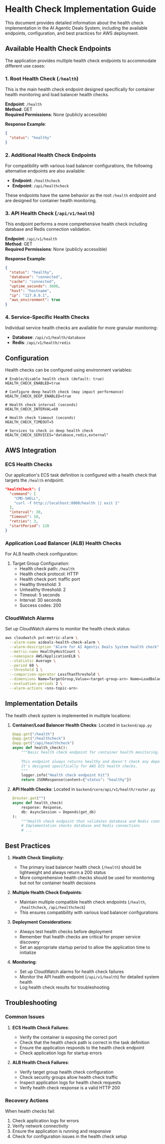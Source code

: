 # Health Check Implementation Guide

This document provides detailed information about the health check implementation in the AI Agentic Deals System, including the available endpoints, configuration, and best practices for AWS deployment.

## Available Health Check Endpoints

The application provides multiple health check endpoints to accommodate different use cases:

### 1. Root Health Check (`/health`)

This is the main health check endpoint designed specifically for container health monitoring and load balancer health checks.

**Endpoint**: `/health`  
**Method**: GET  
**Required Permissions**: None (publicly accessible)

**Response Example**:
```json
{
  "status": "healthy"
}
```

### 2. Additional Health Check Endpoints

For compatibility with various load balancer configurations, the following alternative endpoints are also available:

- **Endpoint**: `/healthcheck`  
- **Endpoint**: `/api/healthcheck`  

These endpoints have the same behavior as the root `/health` endpoint and are designed for container health monitoring.

### 3. API Health Check (`/api/v1/health`)

This endpoint performs a more comprehensive health check including database and Redis connection validation.

**Endpoint**: `/api/v1/health`  
**Method**: GET  
**Required Permissions**: None (publicly accessible)

**Response Example**:
```json
{
  "status": "healthy",
  "database": "connected",
  "cache": "connected",
  "uptime_seconds": 3600,
  "host": "hostname",
  "ip": "127.0.0.1",
  "aws_environment": true
}
```

### 4. Service-Specific Health Checks

Individual service health checks are available for more granular monitoring:

- **Database**: `/api/v1/health/database`
- **Redis**: `/api/v1/health/redis`

## Configuration

Health checks can be configured using environment variables:

```env
# Enable/disable health check (default: true)
HEALTH_CHECK_ENABLED=true

# Configure deep health check (may impact performance)
HEALTH_CHECK_DEEP_ENABLED=true

# Health check interval (seconds)
HEALTH_CHECK_INTERVAL=60

# Health check timeout (seconds)
HEALTH_CHECK_TIMEOUT=5

# Services to check in deep health check
HEALTH_CHECK_SERVICES="database,redis,external"
```

## AWS Integration

### ECS Health Checks

Our application's ECS task definition is configured with a health check that targets the `/health` endpoint:

```json
"healthCheck": {
  "command": [
    "CMD-SHELL",
    "curl -f http://localhost:8000/health || exit 1"
  ],
  "interval": 30,
  "timeout": 10,
  "retries": 3,
  "startPeriod": 120
}
```

### Application Load Balancer (ALB) Health Checks

For ALB health check configuration:

1. Target Group Configuration:
   - Health check path: `/health`
   - Health check protocol: HTTP
   - Health check port: traffic port
   - Healthy threshold: 3
   - Unhealthy threshold: 2
   - Timeout: 5 seconds
   - Interval: 30 seconds
   - Success codes: 200

### CloudWatch Alarms

Set up CloudWatch alarms to monitor the health check status:

```bash
aws cloudwatch put-metric-alarm \
  --alarm-name aideals-health-check-alarm \
  --alarm-description "Alarm for AI Agentic Deals System health check" \
  --metric-name HealthyHostCount \
  --namespace AWS/ApplicationELB \
  --statistic Average \
  --period 60 \
  --threshold 1 \
  --comparison-operator LessThanThreshold \
  --dimensions Name=TargetGroup,Value=<target-group-arn> Name=LoadBalancer,Value=<load-balancer-arn> \
  --evaluation-periods 2 \
  --alarm-actions <sns-topic-arn>
```

## Implementation Details

The health check system is implemented in multiple locations:

1. **Container/Load Balancer Health Checks**: Located in `backend/app.py`
   ```python
   @app.get("/health")
   @app.get("/healthcheck")
   @app.get("/api/healthcheck")
   async def health_check():
       """Basic health check endpoint for container health monitoring.
       
       This endpoint always returns healthy and doesn't check any dependencies.
       It's designed specifically for AWS ECS health checks.
       """
       logger.info("Health check endpoint hit")
       return JSONResponse(content={"status": "healthy"})
   ```

2. **API Health Checks**: Located in `backend/core/api/v1/health/router.py`
   ```python
   @router.get("")
   async def health_check(
       response: Response,
       db: AsyncSession = Depends(get_db)
   ):
       """Health check endpoint that validates database and Redis connections."""
       # Implementation checks database and Redis connections
       # ...
   ```

## Best Practices

1. **Health Check Simplicity**:
   - The primary load balancer health check (`/health`) should be lightweight and always return a 200 status
   - More comprehensive health checks should be used for monitoring but not for container health decisions

2. **Multiple Health Check Endpoints**:
   - Maintain multiple compatible health check endpoints (`/health`, `/healthcheck`, `/api/healthcheck`)
   - This ensures compatibility with various load balancer configurations

3. **Deployment Considerations**:
   - Always test health checks before deployment
   - Remember that health checks are critical for proper service discovery
   - Set an appropriate startup period to allow the application time to initialize

4. **Monitoring**:
   - Set up CloudWatch alarms for health check failures
   - Monitor the API health endpoint (`/api/v1/health`) for detailed system health
   - Log health check results for troubleshooting

## Troubleshooting

### Common Issues

1. **ECS Health Check Failures**:
   - Verify the container is exposing the correct port
   - Check that the health check path is correct in the task definition
   - Ensure the application responds to the health check endpoint
   - Check application logs for startup errors

2. **ALB Health Check Failures**:
   - Verify target group health check configuration
   - Check security groups allow health check traffic
   - Inspect application logs for health check requests
   - Verify health check response is a valid HTTP 200

### Recovery Actions

When health checks fail:

1. Check application logs for errors
2. Verify network connectivity
3. Ensure the application is running and responsive
4. Check for configuration issues in the health check setup 